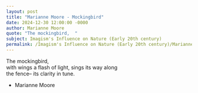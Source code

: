 ```yaml
---
layout: post
title: "Marianne Moore - Mockingbird"
date: 2024-12-30 12:00:00 -0000
author: Marianne Moore
quote: "The mockingbird,  "
subject: Imagism's Influence on Nature (Early 20th century)
permalink: /Imagism's Influence on Nature (Early 20th century)/Marianne Moore/Marianne Moore - Mockingbird
---
```


The mockingbird,  
         with wings a flash of light, 
         sings its way along  
         the fence–
         its clarity in tune.


- Marianne Moore
